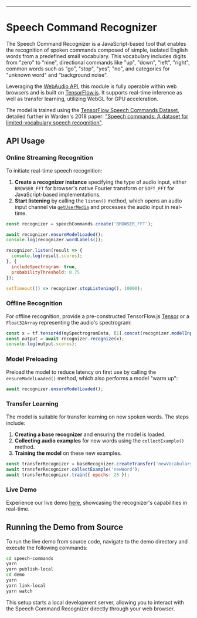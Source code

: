 
---

# Speech Command Recognizer

The Speech Command Recognizer is a JavaScript-based tool that enables the recognition of spoken commands composed of simple, isolated English words from a predefined small vocabulary. This vocabulary includes digits from "zero" to "nine", directional commands like "up", "down", "left", "right", common words such as "go", "stop", "yes", "no", and categories for "unknown word" and "background noise".

Leveraging the [WebAudio API](https://developer.mozilla.org/en-US/docs/Web/API/Web_Audio_API), this module is fully operable within web browsers and is built on [TensorFlow.js](https://js.tensorflow.org). It supports real-time inference as well as transfer learning, utilizing WebGL for GPU acceleration.

The model is trained using the [TensorFlow Speech Commands Dataset](https://www.tensorflow.org/datasets/catalog/speech_commands), detailed further in Warden's 2018 paper: ["Speech commands: A dataset for limited-vocabulary speech recognition"](https://arxiv.org/pdf/1804.03209.pdf).

## API Usage

### Online Streaming Recognition

To initiate real-time speech recognition:

1. **Create a recognizer instance** specifying the type of audio input, either `BROWSER_FFT` for browser's native Fourier transform or `SOFT_FFT` for JavaScript-based implementations.
2. **Start listening** by calling the `listen()` method, which opens an audio input channel via [`getUserMedia`](https://developer.mozilla.org/en-US/docs/Web/API/MediaDevices/getUserMedia) and processes the audio input in real-time.

```javascript
const recognizer = speechCommands.create('BROWSER_FFT');

await recognizer.ensureModelLoaded();
console.log(recognizer.wordLabels());

recognizer.listen(result => {
  console.log(result.scores);
}, {
  includeSpectrogram: true,
  probabilityThreshold: 0.75
});

setTimeout(() => recognizer.stopListening(), 10000);
```

### Offline Recognition

For offline recognition, provide a pre-constructed TensorFlow.js [Tensor](https://js.tensorflow.org/api/latest/#tensor) or a `Float32Array` representing the audio's spectrogram:

```javascript
const x = tf.tensor4d(mySpectrogramData, [1].concat(recognizer.modelInputShape().slice(1)));
const output = await recognizer.recognize(x);
console.log(output.scores);
```

### Model Preloading

Preload the model to reduce latency on first use by calling the `ensureModelLoaded()` method, which also performs a model "warm up":

```javascript
await recognizer.ensureModelLoaded();
```

### Transfer Learning

The model is suitable for transfer learning on new spoken words. The steps include:

1. **Creating a base recognizer** and ensuring the model is loaded.
2. **Collecting audio examples** for new words using the `collectExample()` method.
3. **Training the model** on these new examples.

```javascript
const transferRecognizer = baseRecognizer.createTransfer('newVocabulary');
await transferRecognizer.collectExample('newWord');
await transferRecognizer.train({ epochs: 25 });
```

### Live Demo

Experience our live demo [here](https://storage.googleapis.com/tfjs-speech-model-test/2019-01-03a/dist/index.html), showcasing the recognizer's capabilities in real-time.

## Running the Demo from Source

To run the live demo from source code, navigate to the demo directory and execute the following commands:

```sh
cd speech-commands
yarn
yarn publish-local
cd demo
yarn
yarn link-local
yarn watch
```

This setup starts a local development server, allowing you to interact with the Speech Command Recognizer directly through your web browser.
